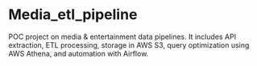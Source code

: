 # Media_etl_pipeline
POC project on media &amp; entertainment data pipelines. It includes API extraction, ETL processing, storage in AWS S3, query optimization using AWS Athena, and automation with Airflow.
